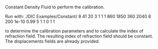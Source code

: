 Constant Density Fluid to perform the calibration.

Run with:
./DIC Examples/Constant/ 8 41 20 3 1 1 1 860 1850 360 2040 8 200 1e-10 0.99 5 1 1 0 1 1

to determine the calibration parameters and to calculate the index of refraction field. The resulting index of refraction field should be constant. The displacements fields are already provided.
